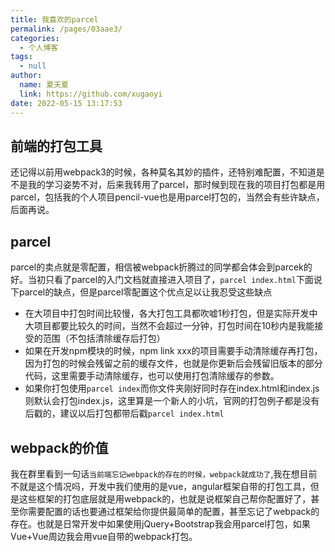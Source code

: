 ```yaml
---
title: 我喜欢的parcel
permalink: /pages/03aae3/
categories: 
  - 个人博客
tags: 
  - null
author: 
  name: 夏天夏
  link: https://github.com/xugaoyi
date: 2022-05-15 13:17:53
---
```

## 前端的打包工具
还记得以前用webpack3的时候，各种莫名其妙的插件，还特别难配置，不知道是不是我的学习姿势不对，后来我转用了parcel，那时候到现在我的项目打包都是用parcel，包括我的个人项目pencil-vue也是用parcel打包的，当然会有些许缺点，后面再说。
## parcel
parcel的卖点就是零配置，相信被webpack折腾过的同学都会体会到parcek的好。当初只看了parcel的入门文档就直接进入项目了，`parcel index.html`下面说下parcel的缺点，但是parcel零配置这个优点足以让我忍受这些缺点
- 在大项目中打包时间比较慢，各大打包工具都吹嘘1秒打包，但是实际开发中大项目都要比较久的时间，当然不会超过一分钟，打包时间在10秒内是我能接受的范围（不包括清除缓存后打包）
- 如果在开发npm模块的时候，npm link xxx的项目需要手动清除缓存再打包，因为打包的时候会残留之前的缓存文件，也就是你更新后会残留旧版本的部分代码，这里需要手动清除缓存，也可以使用打包清除缓存的参数。
- 如果你打包使用`parcel index`而你文件夹刚好同时存在index.html和index.js则默认会打包index.js，这里算是一个新人的小坑，官网的打包例子都是没有后戳的，建议以后打包都带后戳`parcel index.html`

## webpack的价值
我在群里看到一句话`当前端忘记webpack的存在的时候，webpack就成功了`,我在想目前不就是这个情况吗，开发中我们使用的是vue，angular框架自带的打包工具，但是这些框架的打包底层就是用webpack的，也就是说框架自己帮你配置好了，甚至你需要配置的话也要通过框架给你提供最简单的配置，甚至忘记了webpack的存在。也就是日常开发中如果使用jQuery+Bootstrap我会用parcel打包，如果Vue+Vue周边我会用vue自带的webpack打包。